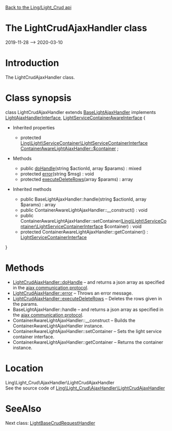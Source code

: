 [Back to the Ling/Light_Crud api](https://github.com/lingtalfi/Light_Crud/blob/master/doc/api/Ling/Light_Crud.md)



The LightCrudAjaxHandler class
================
2019-11-28 --> 2020-03-10






Introduction
============

The LightCrudAjaxHandler class.



Class synopsis
==============


class <span class="pl-k">LightCrudAjaxHandler</span> extends [BaseLightAjaxHandler](https://github.com/lingtalfi/Light_AjaxHandler/blob/master/doc/api/Ling/Light_AjaxHandler/Handler/BaseLightAjaxHandler.md) implements [LightAjaxHandlerInterface](https://github.com/lingtalfi/Light_AjaxHandler/blob/master/doc/api/Ling/Light_AjaxHandler/Handler/LightAjaxHandlerInterface.md), [LightServiceContainerAwareInterface](https://github.com/lingtalfi/Light/blob/master/doc/api/Ling/Light/ServiceContainer/LightServiceContainerAwareInterface.md) {

- Inherited properties
    - protected [Ling\Light\ServiceContainer\LightServiceContainerInterface](https://github.com/lingtalfi/Light/blob/master/doc/api/Ling/Light/ServiceContainer/LightServiceContainerInterface.md) [ContainerAwareLightAjaxHandler::$container](#property-container) ;

- Methods
    - public [doHandle](https://github.com/lingtalfi/Light_Crud/blob/master/doc/api/Ling/Light_Crud/AjaxHandler/LightCrudAjaxHandler/doHandle.md)(string $actionId, array $params) : mixed
    - protected [error](https://github.com/lingtalfi/Light_Crud/blob/master/doc/api/Ling/Light_Crud/AjaxHandler/LightCrudAjaxHandler/error.md)(string $msg) : void
    - protected [executeDeleteRows](https://github.com/lingtalfi/Light_Crud/blob/master/doc/api/Ling/Light_Crud/AjaxHandler/LightCrudAjaxHandler/executeDeleteRows.md)(array $params) : array

- Inherited methods
    - public BaseLightAjaxHandler::handle(string $actionId, array $params) : array
    - public ContainerAwareLightAjaxHandler::__construct() : void
    - public ContainerAwareLightAjaxHandler::setContainer([Ling\Light\ServiceContainer\LightServiceContainerInterface](https://github.com/lingtalfi/Light/blob/master/doc/api/Ling/Light/ServiceContainer/LightServiceContainerInterface.md) $container) : void
    - protected ContainerAwareLightAjaxHandler::getContainer() : [LightServiceContainerInterface](https://github.com/lingtalfi/Light/blob/master/doc/api/Ling/Light/ServiceContainer/LightServiceContainerInterface.md)

}






Methods
==============

- [LightCrudAjaxHandler::doHandle](https://github.com/lingtalfi/Light_Crud/blob/master/doc/api/Ling/Light_Crud/AjaxHandler/LightCrudAjaxHandler/doHandle.md) &ndash; and returns a json array as specified in the [ajax communication protocol](https://github.com/lingtalfi/AjaxCommunicationProtocol).
- [LightCrudAjaxHandler::error](https://github.com/lingtalfi/Light_Crud/blob/master/doc/api/Ling/Light_Crud/AjaxHandler/LightCrudAjaxHandler/error.md) &ndash; Throws an error message.
- [LightCrudAjaxHandler::executeDeleteRows](https://github.com/lingtalfi/Light_Crud/blob/master/doc/api/Ling/Light_Crud/AjaxHandler/LightCrudAjaxHandler/executeDeleteRows.md) &ndash; Deletes the rows given in the params.
- BaseLightAjaxHandler::handle &ndash; and returns a json array as specified in the [ajax communication protocol](https://github.com/lingtalfi/AjaxCommunicationProtocol).
- ContainerAwareLightAjaxHandler::__construct &ndash; Builds the ContainerAwareLightAjaxHandler instance.
- ContainerAwareLightAjaxHandler::setContainer &ndash; Sets the light service container interface.
- ContainerAwareLightAjaxHandler::getContainer &ndash; Returns the container instance.





Location
=============
Ling\Light_Crud\AjaxHandler\LightCrudAjaxHandler<br>
See the source code of [Ling\Light_Crud\AjaxHandler\LightCrudAjaxHandler](https://github.com/lingtalfi/Light_Crud/blob/master/AjaxHandler/LightCrudAjaxHandler.php)



SeeAlso
==============
Next class: [LightBaseCrudRequestHandler](https://github.com/lingtalfi/Light_Crud/blob/master/doc/api/Ling/Light_Crud/CrudRequestHandler/LightBaseCrudRequestHandler.md)<br>
